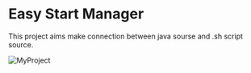 # Easy Start Manager 
  This project aims make connection between java sourse and .sh script source.

  ![MyProject](https://user-images.githubusercontent.com/89227429/130315396-ac5f1721-4ec7-4c6c-af69-427ab0ecb579.png)
  
  
